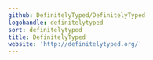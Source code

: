 ```yaml
---
github: DefinitelyTyped/DefinitelyTyped
logohandle: definitelytyped
sort: definitelytyped
title: DefinitelyTyped
website: 'http://definitelytyped.org/'
---
```

